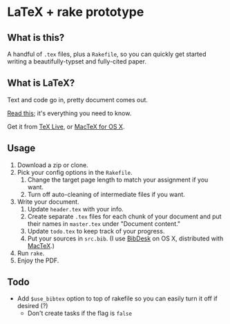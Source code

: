 # LaTeX + rake prototype

## What is this?

A handful of `.tex` files, plus a `Rakefile`, so you can quickly get started writing a beautifully-typset and fully-cited paper.

## What is LaTeX?

Text and code go in, pretty document comes out.

[Read this](https://en.wikibooks.org/wiki/LaTeX); it's everything you need to know.

Get it from [TeX Live](http://tug.org/texlive/), or [MacTeX for OS X](https://www.tug.org/mactex/).

## Usage

1. Download a zip or clone.
1. Pick your config options in the `Rakefile`.
    1. Change the target page length to match your assignment if you want.
    1. Turn off auto-cleaning of intermediate files if you want.
1. Write your document.
    1. Update `header.tex` with your info.
    1. Create separate `.tex` files for each chunk of your document and put their names in `master.tex` under "Document content."
    1. Update `todo.tex` to keep track of your progress.
    1. Put your sources in `src.bib`. (I use [BibDesk](http://bibdesk.sourceforge.net) on OS X, distributed with [MacTeX](https://www.tug.org/mactex/).)
1. Run `rake`.
1. Enjoy the PDF.

## Todo

- Add `$use_bibtex` option to top of rakefile so you can easily turn it off if desired (?)
    - Don't create tasks if the flag is `false`
